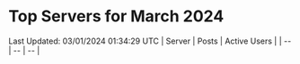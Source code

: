 # Top Servers for March 2024
Last Updated: 03/01/2024 01:34:29 UTC
| Server | Posts | Active Users |
| -- | -- | -- |

